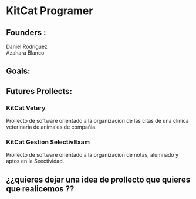 # KitCat Programer
## Founders :
Daniel Rodriguez <br>
Azahara Blanco

## Goals:


## Futures Prollects:

### KitCat Vetery <br>
Prollecto de software orientado a la organizacion de las citas de una clinica veterinaria de animales de compañia.

### KitCat Gestion SelectivExam <br>
Prollecto de software orientado a la organizacion de notas, alumnado y aptos en la Seectividad.

## ¿¿quieres dejar una idea de prollecto que quieres que realicemos ?? 

